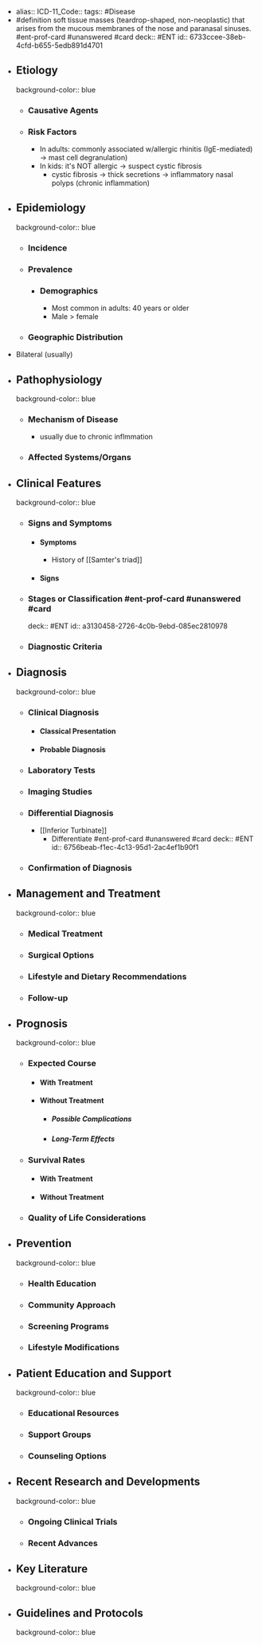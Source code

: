 - alias::
  ICD-11_Code::
  tags:: #Disease
- #definition soft tissue masses (teardrop-shaped, non-neoplastic) that arises from the mucous membranes of the nose and paranasal sinuses. #ent-prof-card #unanswered #card
  deck:: #ENT
  id:: 6733ccee-38eb-4cfd-b655-5edb891d4701
- ## Etiology
  background-color:: blue
  - ### Causative Agents
  - ### Risk Factors
    - In adults: commonly associated w/allergic rhinitis (IgE-mediated) -> mast cell degranulation)
    - In kids: it's NOT allergic -> suspect cystic fibrosis
      - cystic fibrosis -> thick secretions -> inflammatory nasal polyps (chronic inflammation)
- ## Epidemiology
  background-color:: blue
  - ### Incidence
  - ### Prevalence
    - ### Demographics
      - Most common in adults: 40 years or older
      - Male > female
  - ### Geographic Distribution
- Bilateral (usually)
- ## Pathophysiology
  background-color:: blue
  - ### Mechanism of Disease
    - usually due to chronic inflmmation
  - ### Affected Systems/Organs
- ## Clinical Features
  background-color:: blue
  - ### Signs and Symptoms
    - #### Symptoms
      - History of [[Samter's triad]]
    - #### Signs
  - ### Stages or Classification #ent-prof-card #unanswered #card
    deck:: #ENT
    id:: a3130458-2726-4c0b-9ebd-085ec2810978
  - ### Diagnostic Criteria
- ## Diagnosis
  background-color:: blue
  - ### Clinical Diagnosis
    - #### Classical Presentation
    - #### Probable Diagnosis
  - ### Laboratory Tests
  - ### Imaging Studies
  - ### Differential Diagnosis
    - [[Inferior Turbinate]]
      - Differentiate #ent-prof-card #unanswered #card
        deck:: #ENT
        id:: 6756beab-f1ec-4c13-95d1-2ac4ef1b90f1
  - ### Confirmation of Diagnosis
- ## Management and Treatment
  background-color:: blue
  - ### Medical Treatment
  - ### Surgical Options
  - ### Lifestyle and Dietary Recommendations
  - ### Follow-up
- ## Prognosis
  background-color:: blue
  - ### Expected Course
    - #### With Treatment
    - #### Without Treatment
      - ##### Possible Complications
      - ##### Long-Term Effects
  - ### Survival Rates
    - #### With Treatment
    - #### Without Treatment
  - ### Quality of Life Considerations
- ## Prevention
  background-color:: blue
  - ### Health Education
  - ### Community Approach
  - ### Screening Programs
  - ### Lifestyle Modifications
- ## Patient Education and Support
  background-color:: blue
  - ### Educational Resources
  - ### Support Groups
  - ### Counseling Options
- ## Recent Research and Developments
  background-color:: blue
  - ### Ongoing Clinical Trials
  - ### Recent Advances
- ## Key Literature
  background-color:: blue
- ## Guidelines and Protocols
  background-color:: blue
